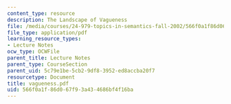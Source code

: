 ```yaml
---
content_type: resource
description: The Landscape of Vagueness
file: /media/courses/24-979-topics-in-semantics-fall-2002/566f0a1f86d067f93a434686bf4f16ba_vagueness.pdf
file_type: application/pdf
learning_resource_types:
- Lecture Notes
ocw_type: OCWFile
parent_title: Lecture Notes
parent_type: CourseSection
parent_uid: 5c79e1be-5cb2-9df8-3952-ed8accba20f7
resourcetype: Document
title: vagueness.pdf
uid: 566f0a1f-86d0-67f9-3a43-4686bf4f16ba
---
```

